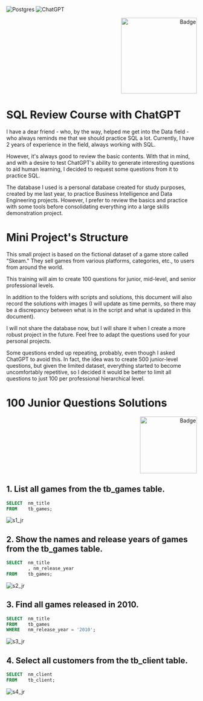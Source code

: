![Postgres](https://img.shields.io/badge/postgres-%23316192.svg?style=for-the-badge&logo=postgresql&logoColor=white)
![ChatGPT](https://img.shields.io/badge/chatgpt-343434?style=for-the-badge&logo=openai&logoColor=white)

<div align="right">
  <img src="https://github.com/Shamslux/DataEngineering/assets/79280485/fffa0fdc-4cf8-4845-8e51-9cf7d9bb9900" alt="Badge" width="200">
</div>


# SQL Review Course with ChatGPT

I have a dear friend - who, by the way, helped me get into the Data field - who always reminds me that we should
practice SQL a lot. Currently, I have 2 years of experience in the field, always working with SQL.

However, it's always good to review the basic contents. With that in mind, and with a desire to test ChatGPT's ability
to generate interesting questions to aid human learning, I decided to request some questions from it to practice SQL.

The database I used is a personal database created for study purposes, created by me last year, to practice Business
Intelligence and Data Engineering projects. However, I prefer to review the basics and practice with some tools before
consolidating everything into a large skills demonstration project.

# Mini Project's Structure

This small project is based on the fictional dataset of a game store called "Skeam." They sell games from various
platforms, categories, etc., to users from around the world.

This training will aim to create 100 questions for junior, mid-level, and senior professional levels.

In addition to the folders with scripts and solutions, this document will also record the solutions with images (I will
update as time permits, so there may be a discrepancy between what is in the script and what is updated in this
document).

I will not share the database now, but I will share it when I create a more robust project in the future. Feel free to
adapt the questions used for your personal projects.

Some questions ended up repeating, probably, even though I asked ChatGPT to avoid this. In fact, the idea was to create
500 junior-level questions, but given the limited dataset, everything started to become uncomfortably repetitive, so I
decided it would be better to limit all questions to just 100 per professional hierarchical level.


# 100 Junior Questions Solutions

<div align="right">
  <img src="https://github.com/Shamslux/DataEngineering/assets/79280485/fa7d8997-be71-40a2-bd8f-899d306a4196" alt="Badge" width="150">
</div>

## 1. List all games from the tb_games table.

```sql
SELECT	nm_title 
FROM	tb_games;
```

![s1_jr](https://github.com/Shamslux/DataEngineering/assets/79280485/42007bcd-2a05-4ce4-a942-190d57962de3)

## 2. Show the names and release years of games from the tb_games table.

```sql
SELECT	nm_title
		, nm_release_year 
FROM	tb_games;
```

![s2_jr](https://github.com/Shamslux/DataEngineering/assets/79280485/0dfa032f-655f-4a2c-9660-b2e9d1846c11)

## 3. Find all games released in 2010.

```sql
SELECT	nm_title 
FROM	tb_games
WHERE	nm_release_year = '2010';
```

![s3_jr](https://github.com/Shamslux/DataEngineering/assets/79280485/ffe62c0e-f9ab-406f-b979-d0744b1c4e64)

## 4. Select all customers from the tb_client table.

```sql
SELECT	nm_client
FROM	tb_client;
```
![s4_jr](https://github.com/Shamslux/DataEngineering/assets/79280485/79f73c66-c262-444c-829f-5513b7fcae20)


